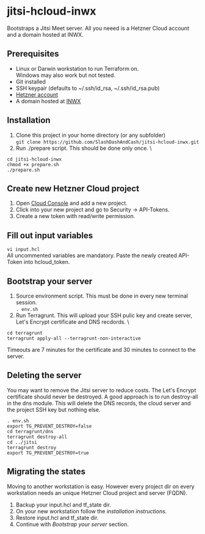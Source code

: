 # jitsi-hcloud-inwx
Bootstraps a Jitsi Meet server. All you neeed is a Hetzner Cloud account and a domain hosted at INWX.

## Prerequisites
- Linux or Darwin workstation to run Terraform on. \
Windows may also work but not tested.
- Git installed
- SSH keypair (defaults to ~/.ssh/id_rsa, ~/.ssh/id_rsa.pub)
- [Hetzner account](https://www.hetzner.com/)
- A domain hosted at [INWX](https://www.inwx.de/)

## Installation
1. Clone this project in your home directory (or any subfolder) \
`git clone https://github.com/SlashDashAndCash/jitsi-hcloud-inwx.git`
2. Run ./prepare script. This should be done only once. \
```
cd jitsi-hcloud-inwx
chmod +x prepare.sh
./prepare.sh
```

## Create new Hetzner Cloud project
1. Open [Cloud Console](https://console.hetzner.cloud/projects) and add a new project.
2. Click into your new project and go to Security -> API-Tokens.
3. Create a new token with read/write permission.

## Fill out input variables
`vi input.hcl` \
All uncommented variables are mandatory. Paste the newly created API-Token into hcloud_token.

## Bootstrap your server
1. Source environment script. This must be done in every new terminal session. \
`. env.sh`
2. Run Terragrunt. This will upload your SSH pulic key and create server, Let's Encrypt certificate and DNS recdords. \
```
cd terragrunt
terragrunt apply-all --terragrunt-non-interactive
```
Timeouts are 7 minutes for the certificate and 30 minutes to connect to the server.

## Deleting the server
You may want to remove the Jitsi server to reduce costs. The Let's Encrypt certificate should never be destroyed. A good approach is to run destroy-all in the dns module. This will delete the DNS records, the cloud server and the project SSH key but nothing else.
```
. env.sh
export TG_PREVENT_DESTROY=false
cd terragrunt/dns
terragrunt destroy-all
cd ../jitsi
terragrunt destroy
export TG_PREVENT_DESTROY=true
```

## Migrating the states
Moving to another workstation is easy. However every project dir on every workstation needs an unique Hetzner Cloud project and server (FQDN).
1. Backup your input.hcl and tf_state dir.
2. On your new workstation follow the *installation instructions*.
3. Restore input.hcl and tf_state dir.
4. Continue with *Bootstrap your server* section.
